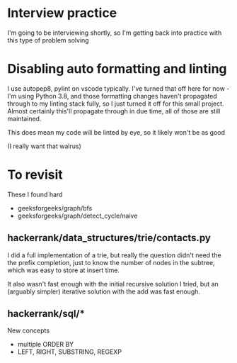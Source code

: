 
# Interview practice

I'm going to be interviewing shortly, so I'm getting back into practice with this type
of problem solving

# Disabling auto formatting and linting

I use autopep8, pylint on vscode typically. I've turned that off here for now - I'm using
Python 3.8, and those formatting changes haven't propagated through to my linting stack
fully, so I just turned it off for this small project. Almost certainly this'll propagate
through in due time, all of those are still maintained.

This does mean my code will be linted by eye, so it likely won't be as good

(I really want that walrus)

# To revisit

These I found hard
- geeksforgeeks/graph/bfs
- geeksforgeeks/graph/detect_cycle/naive

## hackerrank/data_structures/trie/contacts.py

I did a full implementation of a trie, but really the question didn't need the the prefix completion, just to know the number of nodes in the subtree, which was easy to store at insert time.

It also wasn't fast enough with the initial recursive solution I tried, but an (arguably simpler) iterative solution with the add was fast enough.

## hackerrank/sql/*

New concepts
- multiple ORDER BY
- LEFT, RIGHT, SUBSTRING, REGEXP
